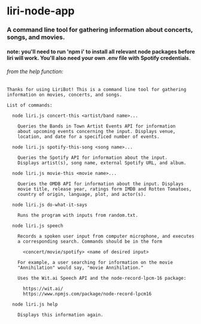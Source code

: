 # liri-node-app

### A command line tool for gathering information about concerts, songs, and movies.

#### note: you'll need to run 'npm i' to install all relevant node packages before liri will work. You'll also need your own .env file with Spotify credentials.

###### from the help function:

    Thanks for using LiriBot! This is a command line tool for gathering
    information on movies, concerts, and songs.

    List of commands:

      node liri.js concert-this <artist/band name>...

        Queries the Bands in Town Artist Events API for information
        about upcoming events concerning the input. Displays venue,
        location, and date for a specificed number of events.

      node liri.js spotify-this-song <song name>...

        Queries the Spotify API for information about the input.
        Displays artist(s), song name, external Spotify URL, and album.

      node liri.js movie-this <movie name>...

        Queries the OMDB API for information about the input. Displays
        movie title, release year, ratings form IMDB and Rotten Tomatoes,
        country of origin, language, plot, and actor(s).

      node liri.js do-what-it-says

        Runs the program with inputs from random.txt.

      node liri.js speech

        Records a spoken user input from computer microphone, and executes
        a corresponding search. Commands should be in the form

          <concert/movie/spotify> <name of desired input>

        For example, a user searching for information on the movie
        "Annihilation" would say, "movie Annihilation."

        Uses the Wit.ai Speech API and the node-record-lpcm-16 package:

          https://wit.ai/
          https://www.npmjs.com/package/node-record-lpcm16

      node liri.js help

        Displays this information again.

